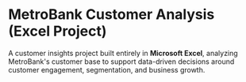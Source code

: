 # MetroBank Customer Analysis (Excel Project)
A customer insights project built entirely in **Microsoft Excel**, analyzing MetroBank's customer base to support data-driven decisions around customer engagement, segmentation, and business growth.
